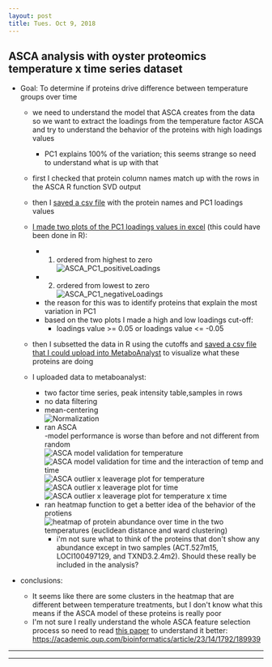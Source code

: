 ```yaml
---
layout: post
title: Tues. Oct 9, 2018
---
```


## ASCA analysis with oyster proteomics temperature x time series dataset  
* Goal: To determine if proteins drive difference between temperature groups over time    
	- we need to understand the model that ASCA creates from the data so we want to extract the loadings from the temperature factor ASCA and try to understand the behavior of the proteins with high loadings values  
		+ PC1 explains 100% of the variation; this seems strange so need to understand what is up with that  

	- first I checked that protein column names match up with the rows in the ASCA R function SVD output  
	- then I [saved a csv file](https://github.com/shellywanamaker/OysterSeedProject/blob/master/analysis/ASCA/ASCA_shellytest/ACSAr_temp_loadings.csv) with the protein names and PC1 loadings values  
	- [I made two plots of the PC1 loadings values in excel](https://github.com/shellywanamaker/OysterSeedProject/blob/master/analysis/ASCA/ASCA_shellytest/ACSAr_temp_loadings.xlsx) (this could have been done in R):  
		- 1) ordered from highest to zero  
		![ASCA_PC1_positiveLoadings](https://raw.githubusercontent.com/shellywanamaker/OysterSeedProject/master/analysis/ASCA/ASCA_shellytest/ASCA_PC1_positiveLoadings.png "ASCA_PC1_positiveLoadings")   
		- 2) ordered from lowest to zero   
		![ASCA_PC1_negativeLoadings](https://raw.githubusercontent.com/shellywanamaker/OysterSeedProject/master/analysis/ASCA/ASCA_shellytest/ASCA_PC1_negativeLoadings.png "ASCA_PC1_negativeLoadings")  
		* the reason for this was to identify proteins that explain the most variation in PC1  
		* based on the two plots I made a high and low loadings cut-off:  
			+ loadings value >= 0.05 or loadings value <= -0.05  
	- then I subsetted the data in R using the cutoffs and [saved a csv file that I could upload into MetaboAnalyst](https://github.com/shellywanamaker/OysterSeedProject/blob/master/analysis/ASCA/ASCA_shellytest/data_PC1_0.05_selects.csv) to visualize what these proteins are doing  
	- I uploaded data to metaboanalyst:  
		- two factor time series, peak intensity table,samples in rows  
		- no data filtering  
		- mean-centering  
		![Normalization](https://raw.githubusercontent.com/shellywanamaker/OysterSeedProject/master/analysis/ASCA/ASCA_shellytest/Oct9_metaboA_imgs/data_PC1_0.05_selects_meanCentering.png)  
		- ran ASCA  
			-model performance is worse than before and not different from random  
			![ASCA model validation for temperature](https://raw.githubusercontent.com/shellywanamaker/OysterSeedProject/master/analysis/ASCA/ASCA_shellytest/Oct9_metaboA_imgs/data_PC1_0.05_selects_ASCA_modelValidationTemperature.png "ASCA model validation for temperature")   
			![ASCA model validation for time and the interaction of temp and time](https://raw.githubusercontent.com/shellywanamaker/OysterSeedProject/master/analysis/ASCA/ASCA_shellytest/Oct9_metaboA_imgs/data_PC1_0.05_selects_ASCA_modelValidationTimeAndInteraction.png "ASCA model validation for time and the interaction of temp and time")  
			![ASCA outlier x leaverage plot for temperature](https://raw.githubusercontent.com/shellywanamaker/OysterSeedProject/master/analysis/ASCA/ASCA_shellytest/Oct9_metaboA_imgs/data_PC1_0.05_selects_ASCAoutlierLevPlot_Temperature.png "ASCA outlier x leaverage plot for temperature")  
			![ASCA outlier x leaverage plot for time](https://raw.githubusercontent.com/shellywanamaker/OysterSeedProject/master/analysis/ASCA/ASCA_shellytest/Oct9_metaboA_imgs/data_PC1_0.05_selects_ASCAoutlierLevPlot_Time.png "ASCA outlier x leaverage plot for time")  
			![ASCA outlier x leaverage plot for temperature x time](https://raw.githubusercontent.com/shellywanamaker/OysterSeedProject/master/analysis/ASCA/ASCA_shellytest/Oct9_metaboA_imgs/data_PC1_0.05_selects_ASCAoutlierLevPlot_Interaction.png "ASCA outlier x leaverage plot for temperature x time")  
		- ran heatmap function to get a better idea of the behavior of the protiens  
			![heatmap of protein abundance over time in the two temperatures (euclidean distance and ward clustering)](https://raw.githubusercontent.com/shellywanamaker/OysterSeedProject/master/analysis/ASCA/ASCA_shellytest/Oct9_metaboA_imgs/data_PC1_0.05_selects_heatmap_temperature.png "heatmap of protein abundance over time in the two temperatures (euclidean distance and ward clustering)")  
			+ i'm not sure what to think of the proteins that don't show any abundance except in two samples (ACT.527m15, LOCI100497129, and TXND3.2.4m2). Should these really be included in the analysis?  

* conclusions:  
	+ It seems like there are some clusters in the heatmap that are different between temperature treatments, but I don't know what this means if the ASCA model of these proteins is really poor  
	+ I'm not sure I really understand the whole ASCA feature selection process so need to read [this paper](https://academic.oup.com/bioinformatics/article/23/14/1792/189939) to understand it better: https://academic.oup.com/bioinformatics/article/23/14/1792/189939  



----
****